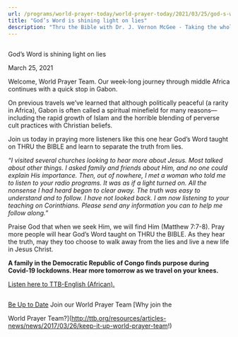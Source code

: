 ```yaml
---
url: /programs/world-prayer-today/world-prayer-today/2021/03/25/god-s-word-is-shining-light-on-lies
title: "God’s Word is shining light on lies"
description: "Thru the Bible with Dr. J. Vernon McGee - Taking the whole Word to the whole world"
---
```







## 
 God’s Word is shining light on lies


March 25, 2021




Welcome, World Prayer Team. Our week-long journey through middle Africa continues with a quick stop in Gabon. 

On previous travels we’ve learned that although politically peaceful (a rarity in Africa), Gabon is often called a spiritual minefield for many reasons—including the rapid growth of Islam and the horrible blending of perverse cult practices with Christian beliefs. 

Join us today in praying more listeners like this one hear God’s Word taught on THRU the BIBLE and learn to separate the truth from lies.

*“I visited several churches looking to hear more about Jesus. Most talked about other things. I asked family and friends about Him, and no one could explain His importance. Then, out of nowhere, I met a woman who told me to listen to your radio programs. It was as if a light turned on. All the nonsense I had heard began to clear away. The truth was easy to understand and to follow. I have not looked back. I am now listening to your teaching on Corinthians. Please send any information you can to help me follow along.”*

Praise God that when we seek Him, we will find Him (Matthew 7:7-8). Pray more people will hear God’s Word taught on THRU the BIBLE. As they hear the truth, may they too choose to walk away from the lies and live a new life in Jesus Christ.

**A family in the Democratic Republic of Congo finds purpose during Covid-19 lockdowns. Hear more tomorrow as we travel on your knees.**

[Listen here to TTB-English (African).](https://ttb.twr.org/home/day,0201/language,ENG-AFR)







## 




[Be Up to Date](http://feeds.feedburner.com/WorldPrayerToday "World Prayer Today RSS Feed")
Join our World Prayer Team
[Why join the  

World Prayer Team?](http://ttb.org/resources/articles-news/news/2017/03/26/keep-it-up-world-prayer-team!)





